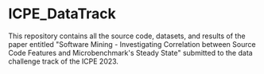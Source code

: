 # ICPE_DataTrack

This repository contains all the source code, datasets, and results of the paper entitled "Software Mining - Investigating Correlation between Source Code Features and Microbenchmark's Steady State" submitted to the data challenge track of the ICPE 2023.
